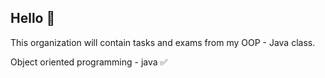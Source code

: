 ## Hello 👋

This organization will contain tasks and exams from my OOP - Java class.

Object oriented programming - java ✅
